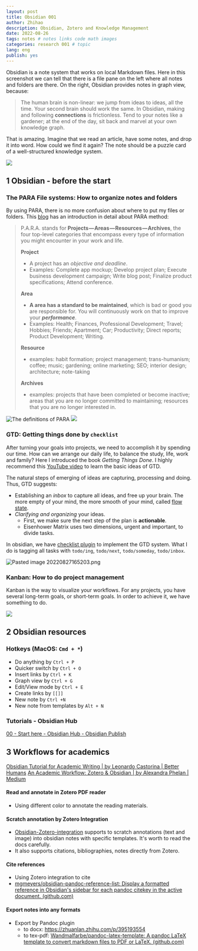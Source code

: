 ```yaml
---
layout: post
title: Obsidian 001
author: Zhihao
description: Obsidian, Zotero and Knowledge Management
date: 2022-08-26
tags: notes # notes links code math images
categories: research 001 # topic
lang: eng
publish: yes
---
```




 Obsidian is a note system that works on local Markdown files. Here in this screenshot we can tell that there is a file pane on the left where all notes and folders are there. On the right, Obsidian provides notes in graph view, because:

  > The human brain is non-linear: we jump from ideas to ideas, all the time. Your second brain should work the same. In Obsidian, making and following **connections** is frictionless. Tend to your notes like a gardener; at the end of the day, sit back and marvel at your own knowledge graph.

  That is amazing. Imagine that we read an article, have some notes, and drop it into word. How could we find it again? The note should be a puzzle card of a well-structured knowledge system.

  ![](https://obsidian.md/images/screenshot.png)

  ## 1 Obsidian - before the start

  ### The PARA File systems: How to organize notes and folders

By using PARA, there is no more confusion about where to put my files or folders. This [blog](https://fortelabs.co/blog/para/) has an introduction in detail about PARA method:

  > P.A.R.A. stands for **Projects — Areas — Resources — Archives**, the four top-level categories that encompass every type of information you might encounter in your work and life.
  >
  > **Project** 
  >
  > - A project has an *objective and deadline*.
  > - Examples: Complete app mockup; Develop project plan; Execute business development campaign; Write blog post; Finalize product specifications; Attend conference.
  >
  > **Area**
  >
  > -  **A area has a standard to be maintained**, which is bad or good you are responsible for. You will continuously work on that to improve your ***performance***.
  > - Examples: Health; Finances, Professional Development; Travel; Hobbies; Friends; Apartment; Car; Productivity; Direct reports; Product Development; Writing.
  >
  > **Resource** 
  > - examples: habit formation; project management; trans-humanism; coffee; music; gardening; online marketing; SEO; interior design; architecture; note-taking
  >
  > **Archives** 
  >
  > - examples: projects that have been completed or become inactive; areas that you are no longer committed to maintaining; resources that you are no longer interested in.
  >

  ![The definitions of PARA](https://i0.wp.com/cdn-images-1.medium.com/max/800/1*i6I0M5kaZUOwIfq5q5W4mQ.jpeg?w=900&ssl=1)
  ![](https://i0.wp.com/cdn-images-1.medium.com/max/800/1*qng-pJJUdoENmYs_3HiISg.jpeg?w=900&ssl=1)

  ### GTD: Getting things done by `checklist`

  After turning your goals into projects, we need to accomplish it by spending our time. How can we arrange our daily life, to balance the study, life, work and family? Here I introduced the book *Getting Things Done*. I highly recommend this [YouTube video](https://www.youtube.com/watch?v=ODhHTngIMJE) to learn the basic ideas of GTD.

  The natural steps of emerging of ideas are capturing, processing and doing. Thus, GTD suggests:
  - Establishing an *inbox* to capture all ideas, and free up your brain. The more empty of your mind, the more smooth of your mind, called [flow state](https://en.wikipedia.org/wiki/Flow_(psychology)).
  - *Clarifying and organizing* your ideas. 
  	- First, we make sure the next step of the plan is **actionable**. 
  	- Eisenhower Matrix uses two dimensions, urgent and important, to divide tasks.

  In obsidian, we have [checklist plugin](https://github.com/delashum/obsidian-checklist-plugin) to implement the GTD system. What I do is tagging all tasks with `todo/ing`, `todo/next`, `todo/someday`, `todo/inbox`.

  ![Pasted image 20220827165203.png](https://assets.asana.biz/m/6f89f3691b3dffaa/original/inline-leadership-eisenhower-matrix-4-2x.jpg)

  ### Kanban: How to do project management

  Kanban is the way to visualize your workflows. For any projects, you have several long-term goals, or short-term goals. In order to achieve it, we have something to do.

  ![](https://talentvis.com/files/images/blog/2022/05/what-you-need-to-know-about-kanban-board.jpg)

  

  ## 2 Obsidian resources

  ### Hotkeys (MacOS: `Cmd + *`)
  - Do anything by `Ctrl + P`
  - Quicker switch by `Ctrl + O`
  - Insert links by `Ctrl + K` 
  - Graph view by `Ctrl + G`
  - Edit/View mode by `Ctrl + E`
  - Create links by `[[]]`
  - New note by `Ctrl +N`
  - New note from templates by `Alt + N`

  ### Tutorials - Obsidian Hub
  [00 - Start here - Obsidian Hub - Obsidian Publish](https://publish.obsidian.md/hub/00+-+Start+here)

  ## 3 Workflows for academics

  [Obsidian Tutorial for Academic Writing | by Leonardo Castorina | Better Humans](https://betterhumans.pub/obsidian-tutorial-for-academic-writing-87b038060522)
  [An Academic Workflow: Zotero & Obsidian | by Alexandra Phelan | Medium](https://medium.com/@alexandraphelan/an-academic-workflow-zotero-obsidian-56bf918d51ab)

  #### Read and annotate in Zotero PDF reader
  - Using different color to annotate the reading materials.

  #### Scratch annotation by Zotero Integration
  -  [Obsidian-Zotero-integration](https://github.com/mgmeyers/obsidian-zotero-integration) supports to scratch annotations (text and image) into obsidian notes with specific templates. It's worth to read the docs carefully. 
  -  It also supports citations, bibliographies, notes directly from Zotero.

  #### Cite references
  - Using Zotero integration to cite
  - [mgmeyers/obsidian-pandoc-reference-list: Display a formatted reference in Obsidian's sidebar for each pandoc citekey in the active document. (github.com)](https://github.com/mgmeyers/obsidian-pandoc-reference-list)

  #### Export notes into any formats
  - Export by Pandoc plugin
  	- to docx: https://zhuanlan.zhihu.com/p/395193554
  	- to tex-pdf: [Wandmalfarbe/pandoc-latex-template: A pandoc LaTeX template to convert markdown files to PDF or LaTeX. (github.com)](https://github.com/Wandmalfarbe/pandoc-latex-template)
